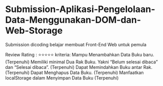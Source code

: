 # Submission-Aplikasi-Pengelolaan-Data-Menggunakan-DOM-dan-Web-Storage
Submission dicoding belajar membuat Front-End Web untuk pemula



Review Rating : ⭐⭐⭐⭐⭐
kriteria:
        Mampu Menambahkan Data Buku baru. (Terpenuhi)
        Memiliki minimal Dua Rak Buku. Yakni “Belum selesai dibaca” dan “Selesai dibaca”. (Terpenuhi)
        Dapat Memindahkan Buku antar Rak. (Terpenuhi)
        Dapat Menghapus Data Buku. (Terpenuhi)
        Manfaatkan localStorage dalam Menyimpan Data Buku (Terpenuhi)

